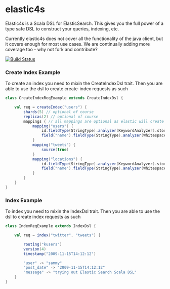 elastic4s
=========

Elastic4s is a Scala DSL for ElasticSearch. This gives you the full power of a type safe DSL to construct your queries, indexing, etc.

Currently elastic4s does not cover all the functionality of the java client, but it covers enough for most use cases. We are continually adding more coverage too - why not fork and contribute?

[![Build Status](https://travis-ci.org/sksamuel/elastic4s.png)](https://travis-ci.org/sksamuel/elastic4s)

### Create Index Example

To create an index you need to mixin the CreateIndexDsl trait. Then you are able to use the dsl to create create-index requests as such

```scala
class CreateIndexReqExample extends CreateIndexDsl {

    val req = createIndex("users") {
        shards(5) // optional of course
        replicas(2) // optional of course
        mappings { // all mappings are optional as elastic will create dynamically
            mapping("users") {
                id.fieldType(StringType).analyzer(KeywordAnalyzer).store
                field("name").fieldType(StringType).analyzer(WhitespaceAnalyzer)
            }
            mapping("tweets") {
                source(true)
            }
            mapping("locations") {
                id.fieldType(StringType).analyzer(KeywordAnalyzer).store
                field("name").fieldType(StringType).analyzer(WhitespaceAnalyzer)
            }
        }
    }
}
```

### Index Example

To index you need to mixin the IndexDsl trait. Then you are able to use the dsl to create index requests as such

```scala
class IndexReqExample extends IndexDsl {

    val req = index("twitter", "tweets") {

        routing("kusers")
        version(4)
        timestamp("2009-11-15T14:12:12")

        "user" -> "sammy"
        "post_date" -> "2009-11-15T14:12:12"
        "message" -> "trying out Elastic Search Scala DSL"
    }
}
```